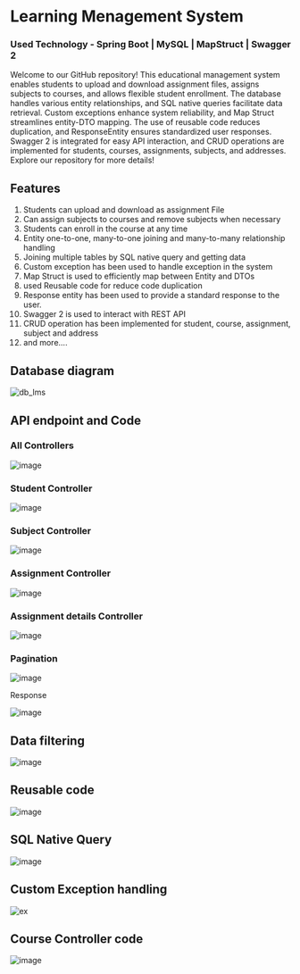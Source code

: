 # Learning Menagement System

### Used Technology - Spring Boot | MySQL | MapStruct | Swagger 2

Welcome to our GitHub repository! This educational management system enables students to upload and download assignment files, assigns subjects to courses, and allows flexible student enrollment. The database handles various entity relationships, and SQL native queries facilitate data retrieval. Custom exceptions enhance system reliability, and Map Struct streamlines entity-DTO mapping. The use of reusable code reduces duplication, and ResponseEntity ensures standardized user responses. Swagger 2 is integrated for easy API interaction, and CRUD operations are implemented for students, courses, assignments, subjects, and addresses. Explore our repository for more details!

## Features
1. Students can upload and download as assignment File
2. Can assign subjects to courses and remove subjects when necessary
3. Students can enroll in the course at any time
4. Entity one-to-one, many-to-one joining and many-to-many relationship
   handling
5. Joining multiple tables by SQL native query and getting data
6. Custom exception has been used to handle exception in the system
7. Map Struct is used to efficiently map between Entity and DTOs
8. used Reusable code for reduce code duplication
9. Response entity has been used to provide a standard response to the user.
10. Swagger 2 is used to interact with REST API
11. CRUD operation has been implemented for student, course, assignment,
    subject and address
12. and more....

## Database diagram
![db_lms](https://github.com/LakshanChinthaka/learning-management-system/assets/115285758/45a3282d-2f46-4c25-9750-f0fc9fb341dc)

## API endpoint and Code
### All Controllers
![image](https://github.com/LakshanChinthaka/learning-management-system/assets/115285758/0891d1b7-2d4e-4bc6-b42e-f541aaeaa38a)

### Student Controller
![image](https://github.com/LakshanChinthaka/learning-management-system/assets/115285758/dc8e1522-7df2-408a-9de6-7cf472ec86d0)

### Subject Controller
![image](https://github.com/LakshanChinthaka/learning-management-system/assets/115285758/72f6c395-8fa0-4d12-b0b1-0dddc61a97d5)


### Assignment Controller
![image](https://github.com/LakshanChinthaka/learning-management-system/assets/115285758/18317613-bd21-4b6b-ae30-0a04c7ac8572)

### Assignment details Controller
![image](https://github.com/LakshanChinthaka/learning-management-system/assets/115285758/25489aa7-4149-409b-9758-0570426f95a8)

### Pagination 
![image](https://github.com/LakshanChinthaka/learning-management-system/assets/115285758/690d4f72-c884-4205-a4a7-f51fa082c507)

Response


![image](https://github.com/LakshanChinthaka/learning-management-system/assets/115285758/2b5cea2b-9fc0-407c-9a14-6e9ca587d0d7)

##  Data filtering
![image](https://github.com/LakshanChinthaka/learning-management-system/assets/115285758/2671c17d-143f-467d-9c89-4df0b480272a)

##  Reusable code
![image](https://github.com/LakshanChinthaka/learning-management-system/assets/115285758/4525fd69-67cc-42a2-a55a-5ff0b1d2a3b9)

## SQL Native Query
![image](https://github.com/LakshanChinthaka/learning-management-system/assets/115285758/a0e93021-3c36-45c1-915c-ee93e6315394)

## Custom Exception handling 
![ex](https://github.com/LakshanChinthaka/point-of-sale-system/assets/115285758/042ee44c-8732-4599-ab1b-24650a0c0fa7)

## Course Controller code 
![image](https://github.com/LakshanChinthaka/learning-management-system/assets/115285758/92eab678-338d-49bc-9c14-e35bd80d7905)


